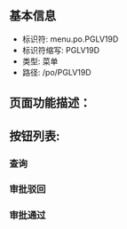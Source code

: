 
## 基本信息

- 标识符: menu.po.PGLV19D
- 标识符缩写: PGLV19D
- 类型: 菜单
- 路径: /po/PGLV19D

## 页面功能描述：





## 按钮列表:


### 查询



### 审批驳回



### 审批通过


